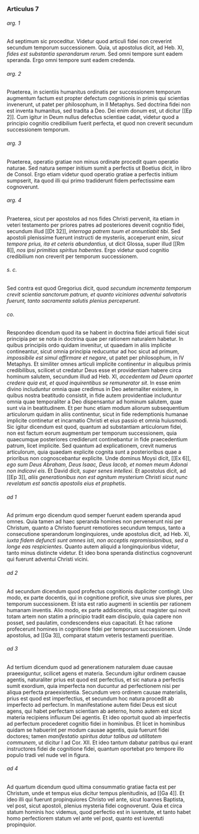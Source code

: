### Articulus 7

###### arg. 1
Ad septimum sic proceditur. Videtur quod articuli fidei non creverint secundum temporum successionem. Quia, ut apostolus dicit, ad Heb. XI, *fides est substantia sperandarum rerum*. Sed omni tempore sunt eadem speranda. Ergo omni tempore sunt eadem credenda.

###### arg. 2
Praeterea, in scientiis humanitus ordinatis per successionem temporum augmentum factum est propter defectum cognitionis in primis qui scientias invenerunt, ut patet per philosophum, in II Metaphys. Sed doctrina fidei non est inventa humanitus, sed tradita a Deo. Dei enim donum est, ut dicitur [[Ep 2]]. Cum igitur in Deum nullus defectus scientiae cadat, videtur quod a principio cognitio credibilium fuerit perfecta, et quod non creverit secundum successionem temporum.

###### arg. 3
Praeterea, operatio gratiae non minus ordinate procedit quam operatio naturae. Sed natura semper initium sumit a perfectis ut Boetius dicit, in libro de Consol. Ergo etiam videtur quod operatio gratiae a perfectis initium sumpserit, ita quod illi qui primo tradiderunt fidem perfectissime eam cognoverunt.

###### arg. 4
Praeterea, sicut per apostolos ad nos fides Christi pervenit, ita etiam in veteri testamento per priores patres ad posteriores devenit cognitio fidei, secundum illud [[Dt 32]], *interroga patrem tuum et annuntiabit tibi*. Sed apostoli plenissime fuerunt instructi de mysteriis, acceperunt enim, *sicut tempore prius, ita et ceteris abundantius*, ut dicit Glossa, super illud [[Rm 8]], *nos ipsi primitias spiritus habentes*. Ergo videtur quod cognitio credibilium non creverit per temporum successionem.

###### s. c.
Sed contra est quod Gregorius dicit, quod *secundum incrementa temporum crevit scientia sanctorum patrum, et quanto viciniores adventui salvatoris fuerunt, tanto sacramenta salutis plenius perceperunt*.

###### co.
Respondeo dicendum quod ita se habent in doctrina fidei articuli fidei sicut principia per se nota in doctrina quae per rationem naturalem habetur. In quibus principiis ordo quidam invenitur, ut quaedam in aliis implicite contineantur, sicut omnia principia reducuntur ad hoc sicut ad primum, *impossibile est simul affirmare et negare*, ut patet per philosophum, in IV Metaphys. Et similiter omnes articuli implicite continentur in aliquibus primis credibilibus, scilicet ut credatur Deus esse et providentiam habere circa hominum salutem, secundum illud ad Heb. XI, *accedentem ad Deum oportet credere quia est, et quod inquirentibus se remunerator sit*. In esse enim divino includuntur omnia quae credimus in Deo aeternaliter existere, in quibus nostra beatitudo consistit, in fide autem providentiae includuntur omnia quae temporaliter a Deo dispensantur ad hominum salutem, quae sunt via in beatitudinem. Et per hunc etiam modum aliorum subsequentium articulorum quidam in aliis continentur, sicut in fide redemptionis humanae implicite continetur et incarnatio Christi et eius passio et omnia huiusmodi. Sic igitur dicendum est quod, quantum ad substantiam articulorum fidei, non est factum eorum augmentum per temporum successionem, quia quaecumque posteriores crediderunt continebantur in fide praecedentium patrum, licet implicite. Sed quantum ad explicationem, crevit numerus articulorum, quia quaedam explicite cognita sunt a posterioribus quae a prioribus non cognoscebantur explicite. Unde dominus Moysi dicit, [[Ex 6]], *ego sum Deus Abraham, Deus Isaac, Deus Iacob, et nomen meum Adonai non indicavi eis*. Et David dicit, *super senes intellexi*. Et apostolus dicit, ad [[Ep 3]], *aliis generationibus non est agnitum mysterium Christi sicut nunc revelatum est sanctis apostolis eius et prophetis*.

###### ad 1
Ad primum ergo dicendum quod semper fuerunt eadem speranda apud omnes. Quia tamen ad haec speranda homines non pervenerunt nisi per Christum, quanto a Christo fuerunt remotiores secundum tempus, tanto a consecutione sperandorum longinquiores, unde apostolus dicit, ad Heb. XI, *iuxta fidem defuncti sunt omnes isti, non acceptis repromissionibus, sed a longe eas respicientes*. Quanto autem aliquid a longinquioribus videtur, tanto minus distincte videtur. Et ideo bona speranda distinctius cognoverunt qui fuerunt adventui Christi vicini.

###### ad 2
Ad secundum dicendum quod profectus cognitionis dupliciter contingit. Uno modo, ex parte docentis, qui in cognitione proficit, sive unus sive plures, per temporum successionem. Et ista est ratio augmenti in scientiis per rationem humanam inventis. Alio modo, ex parte addiscentis, sicut magister qui novit totam artem non statim a principio tradit eam discipulo, quia capere non posset, sed paulatim, condescendens eius capacitati. Et hac ratione profecerunt homines in cognitione fidei per temporum successionem. Unde apostolus, ad [[Ga 3]], comparat statum veteris testamenti pueritiae.

###### ad 3
Ad tertium dicendum quod ad generationem naturalem duae causae praeexiguntur, scilicet agens et materia. Secundum igitur ordinem causae agentis, naturaliter prius est quod est perfectius, et sic natura a perfectis sumit exordium, quia imperfecta non ducuntur ad perfectionem nisi per aliqua perfecta praeexistentia. Secundum vero ordinem causae materialis, prius est quod est imperfectius, et secundum hoc natura procedit ab imperfecto ad perfectum. In manifestatione autem fidei Deus est sicut agens, qui habet perfectam scientiam ab aeterno, homo autem est sicut materia recipiens influxum Dei agentis. Et ideo oportuit quod ab imperfectis ad perfectum procederet cognitio fidei in hominibus. Et licet in hominibus quidam se habuerint per modum causae agentis, quia fuerunt fidei doctores; tamen *manifestatio spiritus datur talibus ad utilitatem communem*, ut dicitur I ad Cor. XII. Et ideo tantum dabatur patribus qui erant instructores fidei de cognitione fidei, quantum oportebat pro tempore illo populo tradi vel nude vel in figura.

###### ad 4
Ad quartum dicendum quod ultima consummatio gratiae facta est per Christum, unde et tempus eius dicitur tempus plenitudinis, ad [[Ga 4]]. Et ideo illi qui fuerunt propinquiores Christo vel ante, sicut Ioannes Baptista, vel post, sicut apostoli, plenius mysteria fidei cognoverunt. Quia et circa statum hominis hoc videmus, quod perfectio est in iuventute, et tanto habet homo perfectiorem statum vel ante vel post, quanto est iuventuti propinquior.

